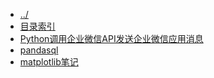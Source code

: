 
[@id]: _sidebar.md 
[@title]: python
[@location]: docs/python/_sidebar.md
[@author]: leity
[@date]: 2021-12-07

* [../](README.md)
* [目录索引](python/README.md)
* [Python调用企业微信API发送企业微信应用消息](python/20210815-01.md)
* [pandasql](python/20210817-01.md)
* [matplotlib笔记](python/20211206-01.md)
